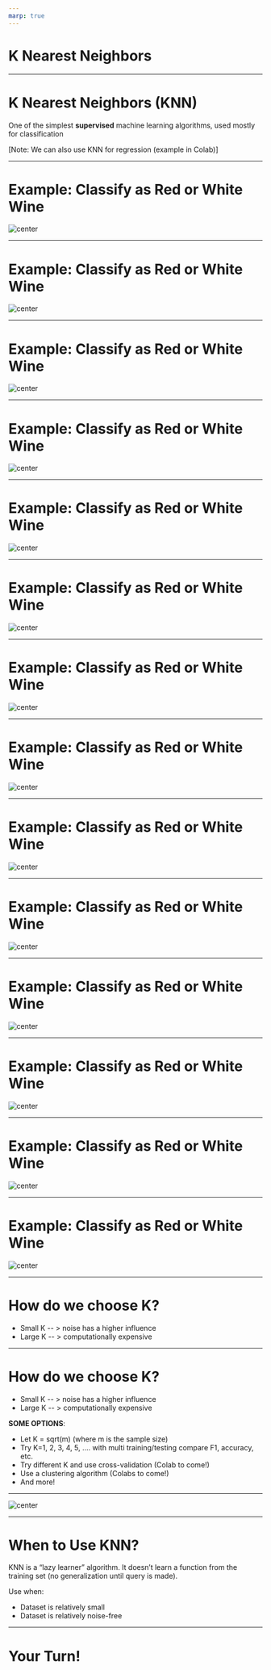 ```yaml
---
marp: true
---
```


<style>
img[alt~="center"] {
  display: block;
  margin: 0 auto;
}
</style>

# K Nearest Neighbors

---

# K Nearest Neighbors (KNN)

One of the simplest **supervised** machine learning algorithms, used mostly for classification 

[Note: We can also use KNN for regression (example in Colab)]

<!--
KNN is one of the simplest supervised machine learning algorithms. It is mostly used for classification, which we'll talk about in this lecture. It can also be used for regression, an example of which can be found in this unit's Colab. 
-->

---

# Example: Classify as Red or White Wine

![center](res/KNN02.png)

<!-- 
Let's say we have information about a particular wine's sulphur dioxide and chloride content, and we want to be able to say whether the wine is red or white. Let's approach this problem using KNN. 

Consider this graph of sulphur dioxide vs. chloride. Think of the colored dots as our training set. It is labeled, so we know whether each wine in the training set is actually red or white, and the data points are colored accordingly. 

Assume we have a new wine for which we know the sulphur dioxide and chloride content (colored in grey). We want to know if it is red or white. 

The hyperparameter K denotes how many "neighbors" we should look at. In this example, assume K=3. So we will look at the three nearest neighbors of the grey dot. 

Image Details:
* [KNN02.png](http://www.google.com): Copyright Google
-->

---

# Example: Classify as Red or White Wine

![center](res/KNN03.png)

<!-- 
In this example we use simple Euclidean distance and find the three points in our training set that are nearest to the grey dot. 

Note: It is common to use other distance metrics depending on the problem. 

Image Details:
* [KNN03.png](http://www.google.com): Copyright Google
-->

---

# Example: Classify as Red or White Wine

![center](res/KNN04.png)

<!-- 
It is clear that the unknown wine is closest to three red wines. Therefore, we would classify the grey point as red.  

Image Details:
* [KNN04.png](http://www.google.com): Copyright Google
-->

---

# Example: Classify as Red or White Wine

![center](res/KNN05.png)

<!-- 
Let's try another example. Again, K=3. 

*Prompt the class*: What about this grey point? 

Image Details:
* [KNN05.png](http://www.google.com): Copyright Google
-->

---

# Example: Classify as Red or White Wine

![center](res/KNN06.png)

<!-- 
We see that its three nearest neighbors contain two whites and a red. What should we do? 

Image Details:
* [KNN06.png](http://www.google.com): Copyright Google
-->

---

# Example: Classify as Red or White Wine

![center](res/KNN07.png)

<!-- 
We can simply take the majority. So we classify this point as white. 

Image Details:
* [KNN07.png](http://www.google.com): Copyright Google
-->

---

# Example: Classify as Red or White Wine

![center](res/KNN08.png)

<!-- 
Finally, we'll do one last example when K=3. 

Two of the three nearest neighbors are red. 

Image Details:
* [KNN08.png](http://www.google.com): Copyright Google
-->

---

# Example: Classify as Red or White Wine

![center](res/KNN09.png)

<!-- 
So we'll classify this one as red. 

Image Details:
* [KNN09.png](http://www.google.com): Copyright Google
-->

---

# Example: Classify as Red or White Wine

![center](res/KNN10.png)

<!-- 
That looks pretty good! 

Image Details:
* [KNN10.png](http://www.google.com): Copyright Google
-->

---

# Example: Classify as Red or White Wine

![center](res/KNN11.png)

<!-- 
Let's run through the same example with the same data points, but we'll change the hyperparameter, K. This time K=5. 

Image Details:
* [KNN11.png](http://www.google.com): Copyright Google
-->

---

# Example: Classify as Red or White Wine

![center](res/KNN12.png)

<!-- 
We see that the five nearest neighbors for the first data point are all red, so we classify it as red. 

Image Details:
* [KNN12.png](http://www.google.com): Copyright Google
-->

---

# Example: Classify as Red or White Wine

![center](res/KNN13.png)

<!-- 
We see that four of the five nearest neighbors of the second data point are white, so we classify it as white. 

Image Details:
* [KNN13.png](http://www.google.com): Copyright Google
-->

---

# Example: Classify as Red or White Wine

![center](res/KNN14.png)

<!-- 
We see that three of the five nearest neighbors of the third data point are white, so we classify it as white. 

Image Details:
* [KNN14.png](http://www.google.com): Copyright Google
-->

---

# Example: Classify as Red or White Wine

![center](res/KNN15.png)

<!-- 
Interesting! We classified the third data point as red wine when K was 3, but as white wine when K was 5.

Image Details:
* [KNN15.png](http://www.google.com): Copyright Google
-->

---

# How do we choose K?

* Small K -- > noise has a higher influence
* Large K -- > computationally expensive

<!-- 
There is a balance when choosing K. If we choose K to be very small, say K=3, then outliers in our dataset may have a stronger influence over how we classify new points (i.e., noise has a strong influence). If we choose K too large, then it can be computationally expensive to find the K nearest neighbors every time we want to classify a new data point. 

Another thing to think about is the parity of K. For example, what may happen if we choose an even K for a binary classification problem? We may find that there is a tie (e.g., two red and two white in the four nearest neighbors of a new data point). But an even K isn't always bad. What if we had three classes: cat, dog, and pig? If we choose K=3, then we could end up with one cat, one dog, and one pig in the three nearest neighbors.

-->

---

# How do we choose K?

* Small K -- > noise has a higher influence
* Large K -- > computationally expensive

**SOME OPTIONS**:
* Let K = sqrt(m) (where m is the sample size)
* Try K=1, 2, 3, 4, 5, …. with multi training/testing compare F1, accuracy, etc.
* Try different K and use cross-validation (Colab to come!)
* Use a clustering algorithm (Colabs to come!)
* And more!

<!-- 
Here are a few of the common ways to choose K.
-->

---

![center](res/KNN16.png)

<!-- 
Here are a couple of different distance metrics you can use. 

The choice is usually dependent on the type of feature variables you have. If your features are continuous, then you may use the Euclidean distance (or Minkowski, or Manhattan). If your features are categorical, then a Hamming distance would be preferred (or cosine). 

Image Details:
* [KNN16.png](http://www.google.com): Copyright Google
-->

---

# When to Use KNN?

KNN is a “lazy learner” algorithm. It doesn’t learn a function from the training set (no generalization until query is made).

Use when:
* Dataset is relatively small 
* Dataset is relatively noise-free

<!-- 
KNN doesn't learn a decision-making function from the training data. Instead, the algorithm is run each time we want to classify a new data point. 
-->

---

# Your Turn!

<!-- 
Let's take a look at the lab. 
-->
